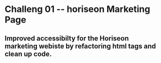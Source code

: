 # Challeng 01 -- horiseon Marketing Page

## Improved accessibilty for the Horiseon marketing webiste by refactoring html tags and clean up code.
